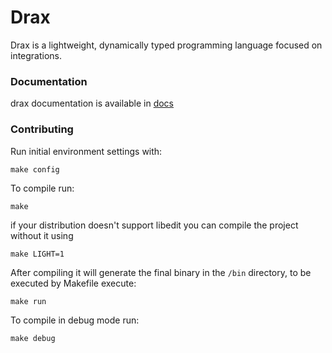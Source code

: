# Drax
Drax is a lightweight, dynamically typed programming language focused on integrations. <br/>


### Documentation
drax documentation is available in [docs](./docs/index.md)

### Contributing

Run initial environment settings with:

```
make config
```

To compile run:

```
make
```

if your distribution doesn't support libedit you can compile the project without it using
```
make LIGHT=1
```

After compiling it will generate the final binary in the `/bin` directory, to be executed by Makefile execute:
```
make run
```

To compile in debug mode run:

```
make debug
```



